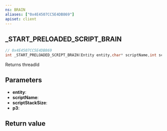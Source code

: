 ```yaml
---
ns: BRAIN
aliases: ["0x4E4507CC5E4DB869"]
apiset: client
---
```

## _START_PRELOADED_SCRIPT_BRAIN

```c
// 0x4E4507CC5E4DB869
int _START_PRELOADED_SCRIPT_BRAIN(Entity entity,char* scriptName,int scriptStackSize,BOOL p3);
```

Returns threadId

## Parameters
* **entity**:
* **scriptName**:
* **scriptStackSize**:
* **p3**:

## Return value